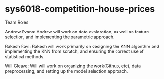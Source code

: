 # sys6018-competition-house-prices

Team Roles

Andrew Evans: Andrew will work on data exploration, as well as feature selection, and implementing the parametric approach.

Rakesh Ravi:  Rakesh will work primarily on designing the KNN algorithm and implementing the KNN from scratch, and ensuring the correct use of statistical methods.

Will Gleave:  Will will work on organizing the work(Github, etc), data preprocessing, and setting up the model selection approach.
